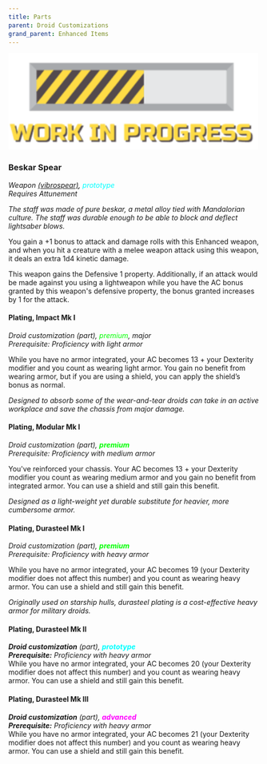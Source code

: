 ```yaml
---
title: Parts
parent: Droid Customizations
grand_parent: Enhanced Items
---
```


<img src='../../../Images/workinprogress.png' style='width:500px;'>

### Beskar Spear
*Weapon [(vibrospear)](https://sw5e.com/loot/weapons/?search=Vibrospear), <font style="color:cyan">prototype</font>*
<br> *Requires Attunement*

*The staff was made of pure beskar, a metal alloy tied with Mandalorian culture. The staff was durable enough to be able to block and deflect lightsaber blows.*

You gain a +1 bonus to attack and damage rolls with this Enhanced weapon, and when you hit a creature with a melee weapon attack using this weapon, it deals an extra 1d4 kinetic damage.

This weapon gains the Defensive 1 property. Additionally, if an attack would be made against you using a lightweapon while you have the AC bonus granted by this weapon's defensive property, the bonus granted increases by 1 for the attack.

#### Plating, Impact Mk I
*Droid customization (part), <font style="color:lime">premium</font>, major<br>*
*Prerequisite: Proficiency with light armor*

While you have no armor integrated, your AC becomes 13 + your Dexterity modifier and you count as wearing light armor. You gain no benefit from wearing armor, but if you are using a shield, you can apply the shield’s bonus as normal.

*Designed to absorb some of the wear-and-tear droids can take in an active workplace and save the chassis from major damage.*

#### Plating, Modular Mk I
*Droid customization (part), <font style="color:lime">**premium**</font><br>*
*Prerequisite: Proficiency with medium armor*

You've reinforced your chassis. Your AC becomes 13 + your Dexterity modifier you count as wearing medium armor and you gain no benefit from integrated armor. You can use a shield and still gain this benefit.

*Designed as a light-weight yet durable substitute for heavier, more cumbersome armor.*

#### Plating, Durasteel Mk I
*Droid customization (part), <font style="color:lime">**premium**</font><br>*
*Prerequisite: Proficiency with heavy armor*

While you have no armor integrated, your AC becomes 19 (your Dexterity modifier does not affect this number) and you count as wearing heavy armor. You can use a shield and still gain this benefit.

*Originally used on starship hulls, durasteel plating is a cost-effective heavy armor for military droids.*

#### Plating, Durasteel Mk II
_**Droid customization** (part), <font style="color:cyan">**prototype**</font>_<br>
_**Prerequisite:** Proficiency with heavy armor_<br>
While you have no armor integrated, your AC becomes 20 (your Dexterity modifier does not affect this number) and you count as wearing heavy armor. You can use a shield and still gain this benefit.

#### Plating, Durasteel Mk III
_**Droid customization** (part), <font style="color:fuchsia">**advanced**</font>_<br>
_**Prerequisite:** Proficiency with heavy armor_<br>
While you have no armor integrated, your AC becomes 21 (your Dexterity modifier does not affect this number) and you count as wearing heavy armor. You can use a shield and still gain this benefit.

